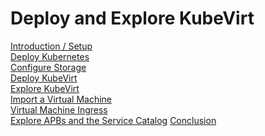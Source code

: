 # Deploy and Explore KubeVirt

<!-- ([Lab Overview](labs/lab0/lab0.md)\) -->
[Introduction / Setup](labs/lab1/lab1.md)\
[Deploy Kubernetes](labs/lab2/lab2.md)\
[Configure Storage](labs/lab3/lab3.md)\
[Deploy KubeVirt](labs/lab4/lab4.md)\
[Explore KubeVirt](labs/lab5/lab5.md)\
[Import a Virtual Machine](labs/lab6/lab6.md)\
[Virtual Machine Ingress](labs/lab7/lab7.md)\
[Explore APBs and the Service Catalog](labs/lab8/lab8.md)
[Conclusion](labs/lab9/lab9.md)
